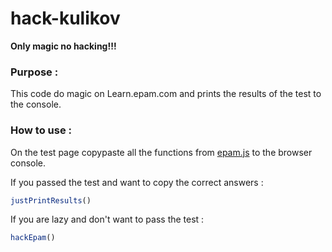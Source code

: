 # hack-kulikov
**Only magic no hacking!!!**
### Purpose : ###
This code do magic on Learn.epam.com and prints the results of the test to the console. 
### How to use : ###
On the test page copypaste all the functions from [epam.js] to the browser console.

If you passed the test and want to copy the correct answers :
```javascript
justPrintResults()
```
If you are lazy and don't want to pass the test :
```javascript
hackEpam()
```

[epam.js]:https://github.com/Cando23/hack-kulikov/blob/main/epam.js